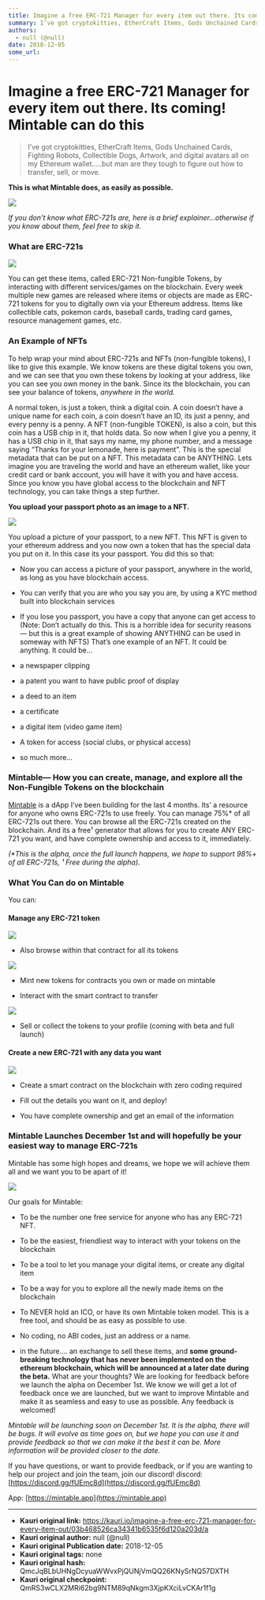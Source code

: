 ```yaml
---
title: Imagine a free ERC-721 Manager for every item out there. Its coming! Mintable can do this
summary: I’ve got cryptokitties, EtherCraft Items, Gods Unchained Cards, Fighting Robots, Collectible Dogs, Artwork, and digital avatars all on my Ethereum wallet…..but man are they tough to figure out how to transfer, sell, or move. This is what Mintable does, as easily as possible. If you don’t know what ERC-721s are, here is a brief explainer…otherwise if you know about them, feel free to skip it. What are ERC-721s You can get these items, called ERC-721 Non-fungible Tokens, by interacting with differ
authors:
  - null (@null)
date: 2018-12-05
some_url: 
---
```


# Imagine a free ERC-721 Manager for every item out there. Its coming! Mintable can do this


> I’ve got cryptokitties, EtherCraft Items, Gods Unchained Cards, Fighting Robots, Collectible Dogs, Artwork, and digital avatars all on my Ethereum wallet…..but man are they tough to figure out how to transfer, sell, or move.

 
**This is what Mintable does, as easily as possible.**
 

![](https://ipfs.infura.io/ipfs/QmZq3dYZ448SmhKU8UyAqMaeZ4Ye4KJt5wAKLxNKLSn29m)

 
_If you don’t know what ERC-721s are, here is a brief explainer…otherwise if you know about them, feel free to skip it._
 

### What are ERC-721s

![](https://ipfs.infura.io/ipfs/QmTQi6NbAxSdKimGvbfUk9pV4C9s4tWjrBkCsfVpJHq6vr)

You can get these items, called ERC-721 Non-fungible Tokens, by interacting with different services/games on the blockchain. Every week multiple new games are released where items or objects are made as ERC-721 tokens for you to digitally own via your Ethereum address. Items like collectible cats, pokemon cards, baseball cards, trading card games, resource management games, etc.

### An Example of NFTs
To help wrap your mind about ERC-721s and NFTs (non-fungible tokens), I like to give this example.
We know tokens are these digital tokens you own, and we can see that you own these tokens by looking at your address, like you can see you own money in the bank. Since its the blockchain, you can see your balance of tokens, 
_anywhere in the world._
 
A normal token, is just a token, think a digital coin. A coin doesn’t have a unique name for each coin, a coin doesn’t have an ID, its just a penny, and every penny is a penny.
A NFT (non-fungible TOKEN), is also a coin, but this coin has a USB chip in it, that holds data. So now when I give you a penny, it has a USB chip in it, that says my name, my phone number, and a message saying “Thanks for your lemonade, here is payment”.
This is the special metadata that can be put on a NFT. This metadata can be ANYTHING.
Lets imagine you are traveling the world and have an ethereum wallet, like your credit card or bank account, you will have it with you and have access. Since you know you have global access to the blockchain and NFT technology, you can take things a step further.
 
**You upload your passport photo as an image to a NFT.**
 

![](https://ipfs.infura.io/ipfs/QmUTQacVe5jGEKzAAdAk6Z3EXn9YcHfuhu6d4CdBCB2Td7)

You upload a picture of your passport, to a new NFT. This NFT is given to your ethereum address and you now own a token that has the special data you put on it. In this case its your passport.
You did this so that:



 * Now you can access a picture of your passport, anywhere in the world, as long as you have blockchain access.

 * You can verify that you are who you say you are, by using a KYC method built into blockchain services

 * If you lose you passport, you have a copy that anyone can get access to
(Note: Don’t actually do this. This is a horrible idea for security reasons — but this is a great example of showing ANYTHING can be used in someway with NFTS)
That’s one example of an NFT. It could be anything. It could be…



 * a newspaper clipping

 * a patent you want to have public proof of display

 * a deed to an item

 * a certificate

 * a digital item (video game item)

 * A token for access (social clubs, or physical access)

 * so much more…

### Mintable— How you can create, manage, and explore all the Non-Fungible Tokens on the blockchain
 
[Mintable](https://mintable.app)
 is a dApp I’ve been building for the last 4 months. Its’ a resource for anyone who owns ERC-721s to use freely. You can manage 75%* of all ERC-721s out there. You can browse all the ERC-721s created on the blockchain. And its a free¹ generator that allows for you to create ANY ERC-721 you want, and have complete ownership and access to it, immediately.
 
_(*This is the alpha, once the full launch happens, we hope to support 98%+ of all ERC-721s, ¹ Free during the alpha)._
 

### What You Can do on Mintable
You can:

#### Manage any ERC-721 token

![](https://ipfs.infura.io/ipfs/Qme1fZuoSbckm3ZPAJhiZtujsTbmZTzXsESvtV44cu4oWR)




 * Also browse within that contract for all its tokens

![](https://ipfs.infura.io/ipfs/QmdP2XLwD9oQ4pmncr8BSK1eEHwEKHV87tn6QadCYWXKo7)




 * Mint new tokens for contracts you own or made on mintable

 * Interact with the smart contract to transfer

![](https://ipfs.infura.io/ipfs/Qmb3iA92Ty1KKJyihoYptiMn6BjMSovn4STEAecc3Av7D2)




 * Sell or collect the tokens to your profile (coming with beta and full launch)

#### Create a new ERC-721 with any data you want

![](https://ipfs.infura.io/ipfs/QmZH3gZD5nATaGWrRkzriHXTLoF4RcK7yswMQADtwM7V9j)




 * Create a smart contract on the blockchain with zero coding required

 * Fill out the details you want on it, and deploy!

 * You have complete ownership and get an email of the information

### Mintable Launches December 1st and will hopefully be your easiest way to manage ERC-721s
Mintable has some high hopes and dreams, we hope we will achieve them all and we want you to be apart of it!

![](https://ipfs.infura.io/ipfs/QmXjjHgemofJ7dV4Qr3STLGpFua27BDjadDoZ1aDPsbDtW)

Our goals for Mintable:



 * To be the number one free service for anyone who has any ERC-721 NFT.

 * To be the easiest, friendliest way to interact with your tokens on the blockchain

 * To be a tool to let you manage your digital items, or create any digital item

 * To be a way for you to explore all the newly made items on the blockchain

 * To NEVER hold an ICO, or have its own Mintable token model. This is a free tool, and should be as easy as possible to use.

 * No coding, no ABI codes, just an address or a name.

 * in the future…. an exchange to sell these items, and **some ground-breaking technology that has never been implemented on the ethereum blockchain, which will be announced at a later date during the beta.** 
What are your thoughts? We are looking for feedback before we launch the alpha on December 1st. We know we will get a lot of feedback once we are launched, but we want to improve Mintable and make it as seamless and easy to use as possible.
Any feedback is welcomed!
 
_Mintable will be launching soon on December 1st. It is the alpha, there will be bugs. It will evolve as time goes on, but we hope you can use it and provide feedback so that we can make it the best it can be. More information will be provided closer to the date._
 
If you have questions, or want to provide feedback, or if you are wanting to help our project and join the team, join our discord!
discord: 
[https://discord.gg/fUEmc8d](https://discord.gg/fUEmc8d)
 
App: 
[https://mintable.app](https://mintable.app)
 



---

- **Kauri original link:** https://kauri.io/imagine-a-free-erc-721-manager-for-every-item-out/03b468526ca34341b6535f6d120a203d/a
- **Kauri original author:** null (@null)
- **Kauri original Publication date:** 2018-12-05
- **Kauri original tags:** none
- **Kauri original hash:** QmcJqBLbUHNgDcyuaWWvxPjQUNjVmQQ26KNySrNQ57DXTH
- **Kauri original checkpoint:** QmRS3wCLX2MRi62bg9NTM89qNkgm3XjpKXciLvCKAr1f1g



